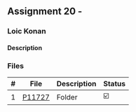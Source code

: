## Assignment 20 - 

### Loic Konan

#### Description

> 

### Files

|   #   | File                | Description | Status                  |
| :---: | ------------------- | ----------- | ----------------------- |
|   1   | [P11727](./PP11727) | Folder      | :ballot_box_with_check: |
